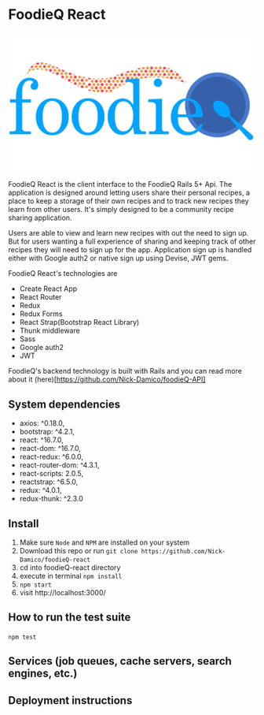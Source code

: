 # FoodieQ React

![foodieq React app](./public/foodieq-logo.png)

FoodieQ React is the client interface to the FoodieQ Rails 5+ Api. The application is designed around letting users share their personal recipes, a place to keep a storage of their own recipes and to track new recipes they learn from other users. It's simply designed to be a community recipe sharing application.

Users are able to view and learn new recipes with out the need to sign up. But for users wanting a full experience of sharing and keeping track of other recipes they will need to sign up for the app. Application sign up is handled either with Google auth2 or native sign up using Devise, JWT gems.

FoodieQ React's technologies are
- Create React App
- React Router
- Redux
- Redux Forms
- React Strap(Bootstrap React Library)
- Thunk middleware
- Sass
- Google auth2
- JWT

FoodieQ's backend technology is built with Rails and you can read more about it (here)[https://github.com/Nick-Damico/foodieQ-API]

## System dependencies
- axios: ^0.18.0,
- bootstrap: ^4.2.1,
- react: ^16.7.0,
- react-dom: ^16.7.0,
- react-redux: ^6.0.0,
- react-router-dom: ^4.3.1,
- react-scripts: 2.0.5,
- reactstrap: ^6.5.0,
- redux: ^4.0.1,
- redux-thunk: ^2.3.0

## Install
  1. Make sure `Node` and `NPM` are installed on your system
  2. Download this repo or run `git clone https://github.com/Nick-Damico/foodieQ-react`
  3. cd into foodieQ-react directory
  4. execute in terminal `npm install`
  5. `npm start`
  6. visit http://localhost:3000/

## How to run the test suite
  `npm test`

## Services (job queues, cache servers, search engines, etc.)

## Deployment instructions
